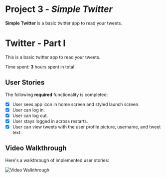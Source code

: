 # Project 3 - *Simple Twitter*

**Simple Twitter** is a basic twitter app to read your tweets.

# Twitter - Part I

This is a basic twitter app to read your tweets.

Time spent: **3** hours spent in total

## User Stories

The following **required** functionality is completed:

- [x] User sees app icon in home screen and styled launch screen. 
- [x] User can log in. 
- [x] User can log out. 
- [x] User stays logged in across restarts.
- [x] User can view tweets with the user profile picture, username, and tweet text. 

## Video Walkthrough

Here's a walkthrough of implemented user stories:

<img src='http://g.recordit.co/dFHvvZ56Ya.gif' title='Video Walkthrough' width='' alt='Video Walkthrough' />
